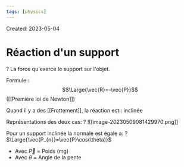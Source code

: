 ```yaml
---
tags: [physics] 
---
```

Created: 2023-05-04

# Réaction d'un support
?
La force qu'exerce le support sur l'objet.
<!--SR:!2023-12-06,89,210-->

Formule::$$\Large{\vec{R}=-\vec{P}}$$ ([[Première loi de Newton]])
<!--SR:!2024-09-16,299,250-->

Quand il y a des [[Frottement]], la réaction est:: inclinée
<!--SR:!2024-02-13,90,190-->

Représentations des deux cas:
?
![[image-20230509081429970.png]]
<!--SR:!2024-02-01,163,250-->

Pour un support inclinée la normale est égale a:
?
$\Large{\vec{P_{n}}=\vec{P}\cos(\theta)}$
- Avec $\vec{P}$ = Poids (mg)
- Avec $\theta$ = Angle de la pente
<!--SR:!2024-01-10,129,226-->
